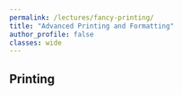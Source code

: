 ```yaml
---
permalink: /lectures/fancy-printing/
title: "Advanced Printing and Formatting"
author_profile: false
classes: wide
---
```


## Printing 